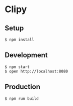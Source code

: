 # Clipy

## Setup
```
$ npm install
```

## Development
```
$ npm start
$ open http://localhost:8080
```

## Production
```
$ npm run build
```
